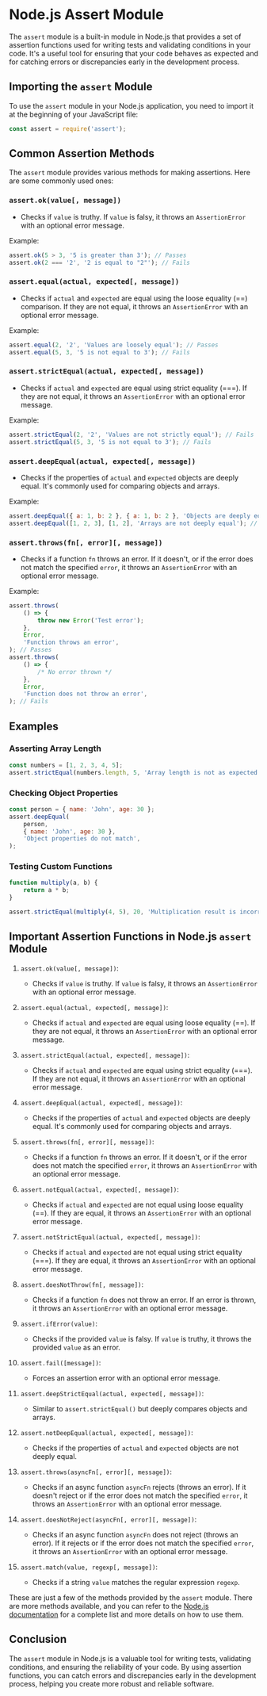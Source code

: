 # Node.js Assert Module

The `assert` module is a built-in module in Node.js that provides a set of assertion functions used for writing tests and validating conditions in your code. It's a useful tool for ensuring that your code behaves as expected and for catching errors or discrepancies early in the development process.

## Importing the `assert` Module

To use the `assert` module in your Node.js application, you need to import it at the beginning of your JavaScript file:

```javascript
const assert = require('assert');
```

## Common Assertion Methods

The `assert` module provides various methods for making assertions. Here are some commonly used ones:

### `assert.ok(value[, message])`

-   Checks if `value` is truthy. If `value` is falsy, it throws an `AssertionError` with an optional error message.

Example:

```javascript
assert.ok(5 > 3, '5 is greater than 3'); // Passes
assert.ok(2 === '2', '2 is equal to "2"'); // Fails
```

### `assert.equal(actual, expected[, message])`

-   Checks if `actual` and `expected` are equal using the loose equality (==) comparison. If they are not equal, it throws an `AssertionError` with an optional error message.

Example:

```javascript
assert.equal(2, '2', 'Values are loosely equal'); // Passes
assert.equal(5, 3, '5 is not equal to 3'); // Fails
```

### `assert.strictEqual(actual, expected[, message])`

-   Checks if `actual` and `expected` are equal using strict equality (===). If they are not equal, it throws an `AssertionError` with an optional error message.

Example:

```javascript
assert.strictEqual(2, '2', 'Values are not strictly equal'); // Fails
assert.strictEqual(5, 3, '5 is not equal to 3'); // Fails
```

### `assert.deepEqual(actual, expected[, message])`

-   Checks if the properties of `actual` and `expected` objects are deeply equal. It's commonly used for comparing objects and arrays.

Example:

```javascript
assert.deepEqual({ a: 1, b: 2 }, { a: 1, b: 2 }, 'Objects are deeply equal'); // Passes
assert.deepEqual([1, 2, 3], [1, 2], 'Arrays are not deeply equal'); // Fails
```

### `assert.throws(fn[, error][, message])`

-   Checks if a function `fn` throws an error. If it doesn't, or if the error does not match the specified `error`, it throws an `AssertionError` with an optional error message.

Example:

```javascript
assert.throws(
    () => {
        throw new Error('Test error');
    },
    Error,
    'Function throws an error',
); // Passes
assert.throws(
    () => {
        /* No error thrown */
    },
    Error,
    'Function does not throw an error',
); // Fails
```

## Examples

### Asserting Array Length

```javascript
const numbers = [1, 2, 3, 4, 5];
assert.strictEqual(numbers.length, 5, 'Array length is not as expected');
```

### Checking Object Properties

```javascript
const person = { name: 'John', age: 30 };
assert.deepEqual(
    person,
    { name: 'John', age: 30 },
    'Object properties do not match',
);
```

### Testing Custom Functions

```javascript
function multiply(a, b) {
    return a * b;
}

assert.strictEqual(multiply(4, 5), 20, 'Multiplication result is incorrect');
```

## Important Assertion Functions in Node.js `assert` Module

1. `assert.ok(value[, message])`:

    - Checks if `value` is truthy. If `value` is falsy, it throws an `AssertionError` with an optional error message.

2. `assert.equal(actual, expected[, message])`:

    - Checks if `actual` and `expected` are equal using loose equality (==). If they are not equal, it throws an `AssertionError` with an optional error message.

3. `assert.strictEqual(actual, expected[, message])`:

    - Checks if `actual` and `expected` are equal using strict equality (===). If they are not equal, it throws an `AssertionError` with an optional error message.

4. `assert.deepEqual(actual, expected[, message])`:

    - Checks if the properties of `actual` and `expected` objects are deeply equal. It's commonly used for comparing objects and arrays.

5. `assert.throws(fn[, error][, message])`:

    - Checks if a function `fn` throws an error. If it doesn't, or if the error does not match the specified `error`, it throws an `AssertionError` with an optional error message.

6. `assert.notEqual(actual, expected[, message])`:

    - Checks if `actual` and `expected` are not equal using loose equality (==). If they are equal, it throws an `AssertionError` with an optional error message.

7. `assert.notStrictEqual(actual, expected[, message])`:

    - Checks if `actual` and `expected` are not equal using strict equality (===). If they are equal, it throws an `AssertionError` with an optional error message.

8. `assert.doesNotThrow(fn[, message])`:

    - Checks if a function `fn` does not throw an error. If an error is thrown, it throws an `AssertionError` with an optional error message.

9. `assert.ifError(value)`:

    - Checks if the provided `value` is falsy. If `value` is truthy, it throws the provided `value` as an error.

10. `assert.fail([message])`:

    - Forces an assertion error with an optional error message.

11. `assert.deepStrictEqual(actual, expected[, message])`:

    - Similar to `assert.strictEqual()` but deeply compares objects and arrays.

12. `assert.notDeepEqual(actual, expected[, message])`:

    - Checks if the properties of `actual` and `expected` objects are not deeply equal.

13. `assert.throws(asyncFn[, error][, message])`:

    - Checks if an async function `asyncFn` rejects (throws an error). If it doesn't reject or if the error does not match the specified `error`, it throws an `AssertionError` with an optional error message.

14. `assert.doesNotReject(asyncFn[, error][, message])`:

    - Checks if an async function `asyncFn` does not reject (throws an error). If it rejects or if the error does not match the specified `error`, it throws an `AssertionError` with an optional error message.

15. `assert.match(value, regexp[, message])`:
    - Checks if a string `value` matches the regular expression `regexp`.

These are just a few of the methods provided by the `assert` module. There are more methods available, and you can refer to the [Node.js documentation](https://nodejs.org/api/assert.html) for a complete list and more details on how to use them.

## Conclusion

The `assert` module in Node.js is a valuable tool for writing tests, validating conditions, and ensuring the reliability of your code. By using assertion functions, you can catch errors and discrepancies early in the development process, helping you create more robust and reliable software.
